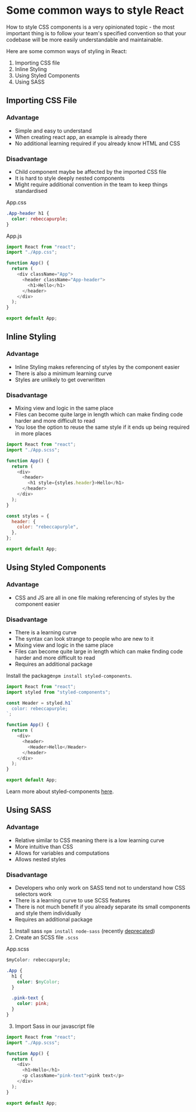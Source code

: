 # Some common ways to style React

How to style CSS components is a very opinionated topic - the most important thing is to follow your team's specified convention so that your codebase will be more easily understandable and maintainable.

Here are some common ways of styling in React:

1. Importing CSS file
2. Inline Styling
3. Using Styled Components
4. Using SASS

## Importing CSS File

### Advantage

- Simple and easy to understand
- When creating react app, an example is already there
- No additional learning required if you already know HTML and CSS

### Disadvantage

- Child component maybe be affected by the imported CSS file
- It is hard to style deeply nested components
- Might require additional convention in the team to keep things standardised

App.css

```css
.App-header h1 {
  color: rebeccapurple;
}
```

App.js

```js
import React from "react";
import "./App.css";

function App() {
  return (
    <div className="App">
      <header className="App-header">
        <h1>Hello</h1>
      </header>
    </div>
  );
}

export default App;
```

## Inline Styling

### Advantage

- Inline Styling makes referencing of styles by the component easier
- There is also a minimum learning curve
- Styles are unlikely to get overwritten

### Disadvantage

- Mixing view and logic in the same place
- Files can become quite large in length which can make finding code harder and more difficult to read
- You lose the option to reuse the same style if it ends up being required in more places

```javascript
import React from "react";
import "./App.scss";

function App() {
  return (
    <div>
      <header>
        <h1 style={styles.header}>Hello</h1>
      </header>
    </div>
  );
}

const styles = {
  header: {
    color: "rebeccapurple",
  },
};

export default App;
```

## Using Styled Components

### Advantage

- CSS and JS are all in one file making referencing of styles by the component easier

### Disadvantage

- There is a learning curve
- The syntax can look strange to people who are new to it
- Mixing view and logic in the same place
- Files can become quite large in length which can make finding code harder and more difficult to read
- Requires an additional package

Install the package`npm install styled-components`.

```javascript
import React from "react";
import styled from "styled-components";

const Header = styled.h1`
  color: rebeccapurple;
`;

function App() {
  return (
    <div>
      <header>
        <Header>Hello</Header>
      </header>
    </div>
  );
}

export default App;
```

Learn more about styled-components [here](https://styled-components.com/).

## Using SASS

### Advantage

- Relative similar to CSS meaning there is a low learning curve
- More intuitive than CSS
- Allows for variables and computations
- Allows nested styles

### Disadvantage

- Developers who only work on SASS tend not to understand how CSS selectors work
- There is a learning curve to use SCSS features
- There is not much benefit if you already separate its small components and style them individually
- Requires an additional package

1. Install sass `npm install node-sass` (recently [deprecated](https://sass-lang.com/blog/libsass-is-deprecated))
2. Create an SCSS file `.scss`

App.scss

```css
$myColor: rebeccapurple;

.App {
  h1 {
    color: $myColor;
  }

  .pink-text {
    color: pink;
  }
}
```

3. Import Sass in our javascript file

```javascript
import React from "react";
import "./App.scss";

function App() {
  return (
    <div>
      <h1>Hello</h1>
      <p className="pink-text">pink text</p>
    </div>
  );
}

export default App;
```
